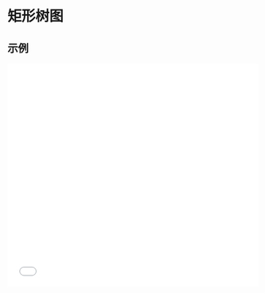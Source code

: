 # 矩形树图

## 示例

<iframe width="100%" height="450" src="//jsfiddle.net/zimoon/sxchnp42/embedded/result,html,js/?bodyColor=fff" allowfullscreen="allowfullscreen" frameborder="0"></iframe>


